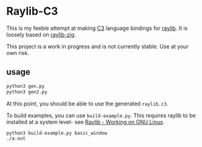 # Raylib-C3

This is my feeble attempt at making [C3](https://github.com/c3lang/c3c) language
bindings for [raylib](https://www.raylib.com/). It is loosely based on
[raylib-zig](https://github.com/Not-Nik/raylib-zig).

This project is a work in progress and is not currently stable. Use at your own risk.

## usage

```bash
python3 gen.py
python3 gen2.py
```

At this point, you should be able to use the generated `raylib.c3`.

To build examples, you can use `build-example.py`. This requires raylib to be installed at a system level- see [Raylib - Working on GNU Linux](https://github.com/raysan5/raylib/wiki/Working-on-GNU-Linux).

```bash
python3 build-example.py basic_window
./a.out
```